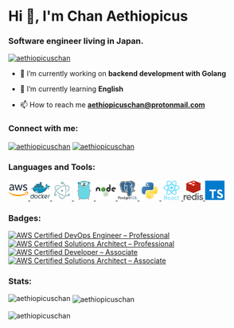 <h1>Hi 👋, I'm Chan Aethiopicus</h1>
<h3>Software engineer living in Japan.</h3>

<p align="left"> <a href="https://github.com/ryo-ma/github-profile-trophy"><img src="https://github-profile-trophy.vercel.app/?username=aethiopicuschan" alt="aethiopicuschan" /></a> </p>

- 🔭 I’m currently working on **backend development with Golang**

- 🌱 I’m currently learning **English**

- 📫 How to reach me **aethiopicuschan@protonmail.com**

<h3 align="left">Connect with me:</h3>
<p align="left">
<a href="https://twitter.com/aethiopicuschan" target="blank"><img align="center" src="https://raw.githubusercontent.com/rahuldkjain/github-profile-readme-generator/master/src/images/icons/Social/twitter.svg" alt="aethiopicuschan" height="30" width="40" /></a>
<a href="https://dev.to/aethiopicuschan" target="blank"><img align="center" src="https://raw.githubusercontent.com/rahuldkjain/github-profile-readme-generator/master/src/images/icons/Social/devto.svg" alt="aethiopicuschan" height="30" width="40" /></a>
</p>

<h3 align="left">Languages and Tools:</h3>
<p align="left"> <a href="https://aws.amazon.com" target="_blank" rel="noreferrer"> <img src="https://raw.githubusercontent.com/devicons/devicon/master/icons/amazonwebservices/amazonwebservices-original-wordmark.svg" alt="aws" width="40" height="40"/> </a> <a href="https://www.docker.com/" target="_blank" rel="noreferrer"> <img src="https://raw.githubusercontent.com/devicons/devicon/master/icons/docker/docker-original-wordmark.svg" alt="docker" width="40" height="40"/> </a> <a href="https://www.electronjs.org" target="_blank" rel="noreferrer"> <img src="https://raw.githubusercontent.com/devicons/devicon/master/icons/electron/electron-original.svg" alt="electron" width="40" height="40"/> </a> <a href="https://golang.org" target="_blank" rel="noreferrer"> <img src="https://raw.githubusercontent.com/devicons/devicon/master/icons/go/go-original.svg" alt="go" width="40" height="40"/> </a> <a href="https://nodejs.org" target="_blank" rel="noreferrer"> <img src="https://raw.githubusercontent.com/devicons/devicon/master/icons/nodejs/nodejs-original-wordmark.svg" alt="nodejs" width="40" height="40"/> </a> <a href="https://www.postgresql.org" target="_blank" rel="noreferrer"> <img src="https://raw.githubusercontent.com/devicons/devicon/master/icons/postgresql/postgresql-original-wordmark.svg" alt="postgresql" width="40" height="40"/> </a> <a href="https://www.python.org" target="_blank" rel="noreferrer"> <img src="https://raw.githubusercontent.com/devicons/devicon/master/icons/python/python-original.svg" alt="python" width="40" height="40"/> </a> <a href="https://reactjs.org/" target="_blank" rel="noreferrer"> <img src="https://raw.githubusercontent.com/devicons/devicon/master/icons/react/react-original-wordmark.svg" alt="react" width="40" height="40"/> </a> <a href="https://redis.io" target="_blank" rel="noreferrer"> <img src="https://raw.githubusercontent.com/devicons/devicon/master/icons/redis/redis-original-wordmark.svg" alt="redis" width="40" height="40"/> </a> <a href="https://www.typescriptlang.org/" target="_blank" rel="noreferrer"> <img src="https://raw.githubusercontent.com/devicons/devicon/master/icons/typescript/typescript-original.svg" alt="typescript" width="40" height="40"/> </a> </p>

<h3 align="left">Badges:</h3>
<!--START_SECTION:badges-->
<a href="https://www.credly.com/badges/3fa101ac-508a-4ed3-909e-13b64fb3d029" title="AWS Certified DevOps Engineer – Professional"><img src="https://images.credly.com/size/80x80/images/bd31ef42-d460-493e-8503-39592aaf0458/image.png" alt="AWS Certified DevOps Engineer – Professional" width="80" height="80"></a>
<a href="https://www.credly.com/badges/a38e3c3b-3bca-4375-8c7e-13c8f1d25339" title="AWS Certified Solutions Architect – Professional"><img src="https://images.credly.com/size/80x80/images/2d84e428-9078-49b6-a804-13c15383d0de/image.png" alt="AWS Certified Solutions Architect – Professional" width="80" height="80"></a>
<a href="https://www.credly.com/badges/ecb6799d-d4b0-4346-a415-41b5447d3ece" title="AWS Certified Developer – Associate"><img src="https://images.credly.com/size/80x80/images/b9feab85-1a43-4f6c-99a5-631b88d5461b/image.png" alt="AWS Certified Developer – Associate" width="80" height="80"></a>
<a href="https://www.credly.com/badges/3eae2a24-2059-434e-89dc-bea1abeb7d9a" title="AWS Certified Solutions Architect – Associate"><img src="https://images.credly.com/size/80x80/images/0e284c3f-5164-4b21-8660-0d84737941bc/image.png" alt="AWS Certified Solutions Architect – Associate" width="80" height="80"></a>
<!--END_SECTION:badges-->

<h3 align="left">Stats:</h3>
<p><img align="left" src="https://github-readme-stats.vercel.app/api/top-langs?username=aethiopicuschan&show_icons=true&locale=en&layout=compact" alt="aethiopicuschan" /></p>

<p>&nbsp;<img align="center" src="https://github-readme-stats.vercel.app/api?username=aethiopicuschan&show_icons=true&locale=en" alt="aethiopicuschan" /></p>

<p><img align="center" src="https://github-readme-streak-stats.herokuapp.com/?user=aethiopicuschan&" alt="aethiopicuschan" /></p>

